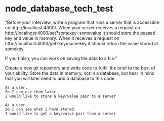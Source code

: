 # node_database_tech_test


"Before your interview, write a program that runs a server that is accessible on http://localhost:4000/. When your server receives a request on http://localhost:4000/set?somekey=somevalue it should store the passed key and value in memory. When it receives a request on http://localhost:4000/get?key=somekey it should return the value stored at somekey.

If you finish, you can work on saving the data to a file."

Create a new git repository and write code to fulfill the brief to the best of your ability. Store the data in memory, not in a database, but bear in mind that you will later need to add a database to this code.

```
As a user,
So I can use them later.
I would like to store a key/value pair to a server
```

```
As a user,
So I can see what I have stored.
I would like to get a key/value pair from a server
```
